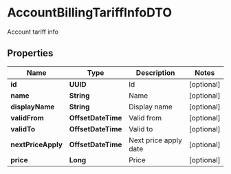 

# AccountBillingTariffInfoDTO

Account tariff info

## Properties

| Name | Type | Description | Notes |
|------------ | ------------- | ------------- | -------------|
|**id** | **UUID** | Id |  [optional] |
|**name** | **String** | Name |  [optional] |
|**displayName** | **String** | Display name |  [optional] |
|**validFrom** | **OffsetDateTime** | Valid from |  [optional] |
|**validTo** | **OffsetDateTime** | Valid to |  [optional] |
|**nextPriceApply** | **OffsetDateTime** | Next price apply date |  [optional] |
|**price** | **Long** | Price |  [optional] |




